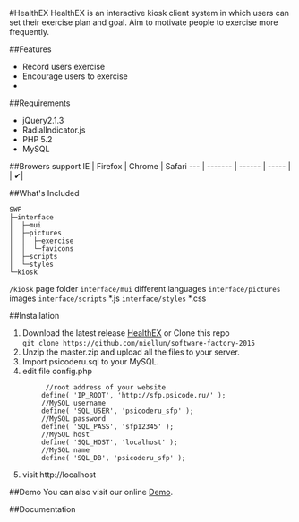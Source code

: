 #HealthEX
HealthEX is an interactive kiosk client system in which users can set their exercise plan and goal. Aim to motivate people to exercise more frequently.

##Features
* Record users exercise 
* Encourage users to exercise
* 

##Requirements
* jQuery2.1.3  
* RadialIndicator.js
* PHP 5.2
* MySQL

##Browers support
IE  | Firefox | Chrome | Safari
--- | ------- | ------ | -----
 	|		|  		✔| 

##What's Included
```
SWF
├─interface
│  ├─mui
│  ├─pictures 
│  │  ├─exercise
│  │  └─favicons          
│  ├─scripts 
│  └─styles     
└─kiosk
```
`/kiosk` page folder
`interface/mui` different languages
`interface/pictures` images
`interface/scripts`	*.js 
`interface/styles`	*.css 

##Installation
1. Download the latest release [HealthEX](https://github.com/niellun/software-factory-2015/archive/master.zip)  or Clone this repo  
`git clone https://github.com/niellun/software-factory-2015`
2. Unzip the master.zip and upload all the files to your server.
3. Import psicoderu.sql to your MySQL.
4. edit file config.php
```
		 //root address of your website
		define( 'IP_ROOT', 'http://sfp.psicode.ru/' ); 
		//MySQL username
		define( 'SQL_USER', 'psicoderu_sfp' );	
		//MySQL password
		define( 'SQL_PASS', 'sfp12345' );
		//MySQL host
		define( 'SQL_HOST', 'localhost' );
		//MySQL name
		define( 'SQL_DB', 'psicoderu_sfp' );
```
5. visit http://localhost 

##Demo
You can also visit our online [Demo](http://sfp.psicode.ru/kiosk/login.php).

##Documentation





